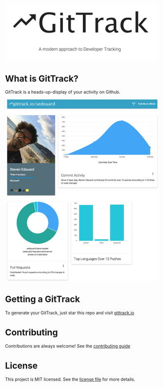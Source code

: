 ![logo](img/logo.png)

# What is GitTrack?

GitTrack is a heads-up-display of your activity on Github.

![logo](img/dashboard.png)

# Getting a GitTrack

To generate your GitTrack, just star this repo and visit [gittrack.io](http://gittrack.io)


# Contributing

Contributions are always welcome! See the [contributing guide](./CONTRIBUTING.md)

# License

This project is MIT licensed. See the [license file](./LICENSE.md) for more details.
